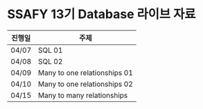 # SSAFY 13기 Database 라이브 자료

| 진행일 | 주제            |
| ------ | --------------- |
| 04/07 | SQL 01 |
| 04/08 | SQL 02                      |
| 04/09 | Many to one relationships 01 |
| 04/10 | Many to one relationships 02 |
| 04/15 | Many to many relationships |

